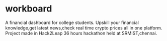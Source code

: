 # workboard
A financial dashboard for college students. Upskill your financial knowledge,get latest news,check real time crypto prices all in one platform.
Project made in Hack2Leap 36 hours hackathon held at SRMIST,chennai.
